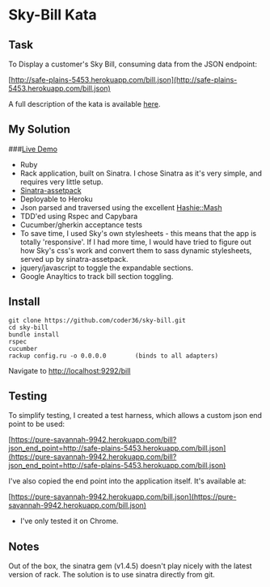 Sky-Bill Kata
=============


Task
----

To Display a customer's Sky Bill, consuming data from the JSON endpoint:

[http://safe-plains-5453.herokuapp.com/bill.json](http://safe-plains-5453.herokuapp.com/bill.json)

A full description of the kata is available [here](https://github.com/ldabiralai/bill-unattended-test).

My Solution
-----------

###[Live Demo](https://pure-savannah-9942.herokuapp.com/bill)

* Ruby
* Rack application, built on Sinatra. I chose Sinatra as it's very simple, and requires very little setup.
* [Sinatra-assetpack](https://github.com/rstacruz/sinatra-assetpack)
* Deployable to Heroku
* Json parsed and traversed using the excellent [Hashie::Mash](https://github.com/intridea/hashie#mash)
* TDD'ed using Rspec and Capybara
* Cucumber/gherkin acceptance tests
* To save time, I used Sky's own stylesheets - this means that the app is totally 'responsive'. If I had more time, I would have tried to figure out how Sky's css's work and convert them to sass dynamic stylesheets, served up by sinatra-assetpack.
* jquery/javascript to toggle the expandable sections.
* Google Anayltics to track bill section toggling.


Install
-------

    git clone https://github.com/coder36/sky-bill.git
    cd sky-bill
    bundle install
    rspec
    cucumber
    rackup config.ru -o 0.0.0.0        (binds to all adapters)

Navigate to [http://localhost:9292/bill](http://localhost:9292/bill)


Testing
-------

To simplify testing, I created a test harness, which allows a custom json end point to be used:

[https://pure-savannah-9942.herokuapp.com/bill?json_end_point=http://safe-plains-5453.herokuapp.com/bill.json](https://pure-savannah-9942.herokuapp.com/bill?json_end_point=http://safe-plains-5453.herokuapp.com/bill.json)


I've also copied the end point into the application itself.  It's available at:

[https://pure-savannah-9942.herokuapp.com/bill.json](https://pure-savannah-9942.herokuapp.com/bill.json)

* I've only tested it on Chrome.

Notes
-----

Out of the box, the sinatra gem (v1.4.5) doesn't play nicely with the latest version of rack.  The solution is to use sinatra directly from git.



